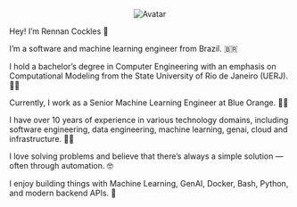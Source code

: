 <div align="center" class="avatar">
  <img src="https://avatars.githubusercontent.com/u/2038003?s=1508&v=4" alt="Avatar" class="avatar-img"/>
</div>


Hey! I’m Rennan Cockles 👋

I’m a software and machine learning engineer from Brazil. 🇧🇷

I hold a bachelor’s degree in Computer Engineering with an emphasis on Computational Modeling from the State University of Rio de Janeiro (UERJ). 👨‍🎓

Currently, I work as a Senior Machine Learning Engineer at Blue Orange. 👨‍💼

I have over 10 years of experience in various technology domains, including software engineering, data engineering, machine learning, genai, cloud and infrastructure. 👨‍💻

I love solving problems and believe that there’s always a simple solution — often through automation. 🤓

I enjoy building things with Machine Learning, GenAI, Docker, Bash, Python, and modern backend APIs. 👊